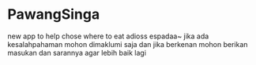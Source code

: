# PawangSinga
new app to help chose where to eat adioss espadaa~
jika ada kesalahpahaman mohon dimaklumi saja
dan jika berkenan mohon berikan masukan dan sarannya agar lebih baik lagi